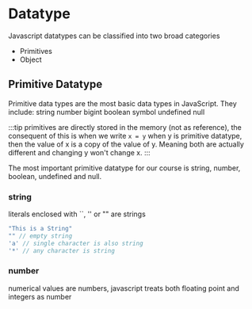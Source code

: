# Datatype

Javascript datatypes can be classified into two broad categories 
- Primitives
- Object

## Primitive Datatype

Primitive data types are the most basic data types in JavaScript. They include:
string
number
bigint
boolean
symbol
undefined
null

:::tip
primitives are directly stored in the memory (not as reference), the consequent of this is when we write `x = y` when y is primitive datatype, then the value of x is a copy of the value of y. Meaning both are actually different and changing y won't change x.
:::

The most important primitive datatype for our course is string, number, boolean, undefined and null.

### string

literals enclosed with \`\`, '' or "" are strings

```js
"This is a String"
"" // empty string
'a' // single character is also string
'*' // any character is string 
```

### number

numerical values are numbers, javascript treats both floating point and integers as number
